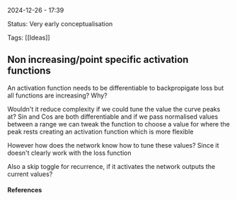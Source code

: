 2024-12-26 - 17:39

Status: Very early conceptualisation

Tags: [[Ideas]]

## **Non increasing/point specific activation functions**

An activation function needs to be differentiable to backpropigate loss but all functions are increasing? Why?

Wouldn't it reduce complexity if we could tune the value the curve peaks at? Sin and Cos are both differentiable and if we pass normalised values between a range we can tweak the function to choose a value for where the peak rests creating an activation function which is more flexible

However how does the network know how to tune these values? Since it doesn't clearly work with the loss function


Also a skip toggle for recurrence, if it activates the network outputs the current values?



#### **References**
